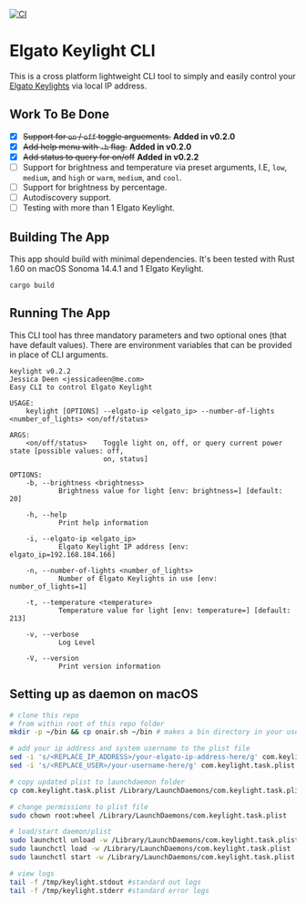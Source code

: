 [![CI](https://github.com/jldeen/keylight-cli/actions/workflows/build-ci.yml/badge.svg)](https://github.com/jldeen/keylight-cli/actions/workflows/build-ci.yml)

# Elgato Keylight CLI

This is a cross platform lightweight CLI tool to simply and easily control your [Elgato Keylights](https://www.elgato.com/key-light) via local IP address. 

## Work To Be Done

- [X] ~~Support for `on` / `off` toggle arguements.~~ **Added in v0.2.0**
- [X] ~~Add help menu with `-h` flag.~~ **Added in v0.2.0**
- [X] ~~Add status to query for on/off~~ **Added in v0.2.2**
- [ ] Support for brightness and temperature via preset arguments, I.E, `low`, `medium`, and `high` or `warm`, `medium`, and `cool`.
- [ ] Support for brightness by percentage.
- [ ] Autodiscovery support.
- [ ] Testing with more than 1 Elgato Keylight.

## Building The App

This app should build with minimal dependencies.  It's been tested with Rust 1.60 on macOS Sonoma 14.4.1 and 1 Elgato Keylight.

`cargo build`

## Running The App

This CLI tool has three mandatory parameters and two optional ones (that have default values).  There are environment variables that can be provided in place of CLI arguments.

```
keylight v0.2.2
Jessica Deen <jessicadeen@me.com>
Easy CLI to control Elgato Keylight

USAGE:
    keylight [OPTIONS] --elgato-ip <elgato_ip> --number-of-lights <number_of_lights> <on/off/status>

ARGS:
    <on/off/status>    Toggle light on, off, or query current power state [possible values: off,
                       on, status]

OPTIONS:
    -b, --brightness <brightness>
            Brightness value for light [env: brightness=] [default: 20]

    -h, --help
            Print help information

    -i, --elgato-ip <elgato_ip>
            Elgato Keylight IP address [env: elgato_ip=192.168.184.166]

    -n, --number-of-lights <number_of_lights>
            Number of Elgato Keylights in use [env: number_of_lights=1]

    -t, --temperature <temperature>
            Temperature value for light [env: temperature=] [default: 213]

    -v, --verbose
            Log Level

    -V, --version
            Print version information
```

## Setting up as daemon on macOS

```sh
# clone this repo
# from within root of this repo folder
mkdir -p ~/bin && cp onair.sh ~/bin # makes a bin directory in your user's home folder, copies onair script to that folder

# add your ip address and system username to the plist file
sed -i 's/<REPLACE_IP_ADDRESS>/your-elgato-ip-address-here/g' com.keylight.task.plist
sed -i 's/<REPLACE_USER>/your-username-here/g' com.keylight.task.plist 

# copy updated plist to launchdaemon folder
cp com.keylight.task.plist /Library/LaunchDaemons/com.keylight.task.plist

# change permissions to plist file
sudo chown root:wheel /Library/LaunchDaemons/com.keylight.task.plist

# load/start daemon/plist
sudo launchctl unload -w /Library/LaunchDaemons/com.keylight.task.plist
sudo launchctl load -w /Library/LaunchDaemons/com.keylight.task.plist
sudo launchctl start -w /Library/LaunchDaemons/com.keylight.task.plist

# view logs
tail -f /tmp/keylight.stdout #standard out logs
tail -f /tmp/keylight.stderr #standard error logs
```